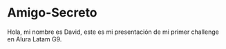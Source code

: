 # Amigo-Secreto
Hola, mi nombre es David, este es mi presentación de mi primer challenge en Alura Latam G9.
